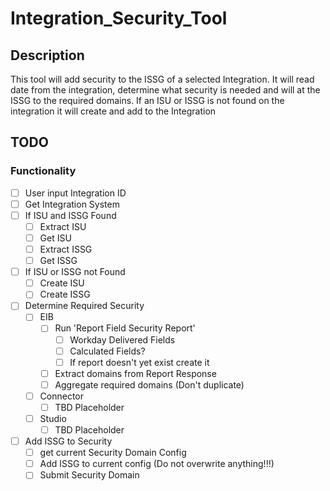 # Integration_Security_Tool
## Description
This tool will add security to the ISSG of a selected Integration. It will read date from the integration, determine what security is needed and will at the ISSG to the required domains. If an ISU or ISSG is not found on the integration it will create and add to the Integration

## TODO
### Functionality
- [ ] User input Integration ID
- [ ] Get Integration System
- [ ] If ISU and ISSG Found
    - [ ] Extract ISU
    - [ ] Get ISU
    - [ ] Extract ISSG
    - [ ] Get ISSG
- [ ] If ISU or ISSG not Found
    - [ ] Create ISU
    - [ ] Create ISSG
- [ ] Determine Required Security
    - [ ] EIB
        - [ ] Run 'Report Field Security Report'
            - [ ] Workday Delivered Fields
            - [ ] Calculated Fields?
            - [ ] If report doesn't yet exist create it
        - [ ] Extract domains from Report Response
        - [ ] Aggregate required domains (Don't duplicate)
    - [ ] Connector
        - [ ] TBD Placeholder
    - [ ] Studio
        - [ ] TBD Placeholder
- [ ] Add ISSG to Security
    - [ ] get current Security Domain Config
    - [ ] Add ISSG to current config (Do not overwrite anything!!!)
    - [ ] Submit Security Domain